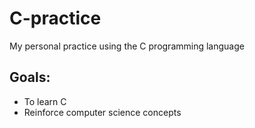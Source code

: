 # C-practice
My personal practice using the C programming language


## Goals:
* To learn C
* Reinforce computer science concepts
